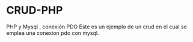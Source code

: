 # CRUD-PHP
PHP y Mysql , conexión PDO
Este es un ejemplo de un crud en el cual se emplea una conexion pdo con mysql.
